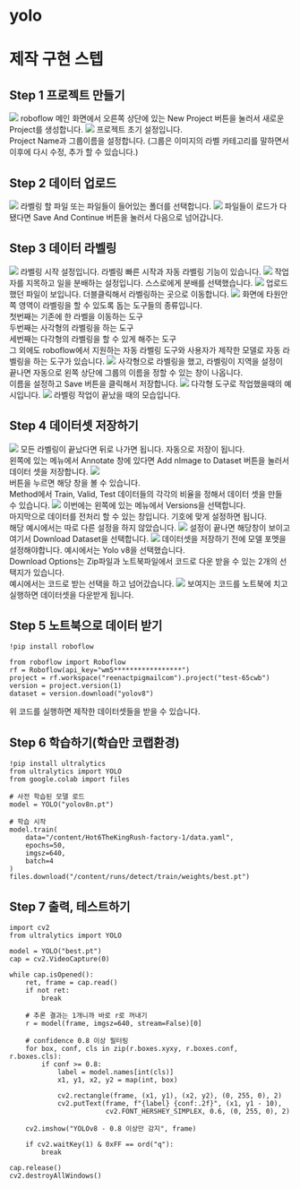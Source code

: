 # yolo
# 제작 구현 스텝
## Step 1 프로젝트 만들기
![](/Yolo1차/산출물/1.png)
roboflow 메인 화면에서 오른쪽 상단에 있는 New Project 버튼을 눌러서 새로운 Project를 생성합니다.
![](/Yolo1차/산출물/2.png)
프로젝트 초기 설정입니다.<br>
Project Name과 그룹이름을 설정합니다. (그룹은 이미지의 라벨 카테고리를 말하면서 이후에 다시 수정, 추가 할 수 있습니다.)
## Step 2 데이터 업로드
![](/Yolo1차/산출물/3.png)
라벨링 할 파일 또는 파일들이 들어있는 폴더를 선택합니다.
![](/Yolo1차/산출물/4.png)
파일들이 로드가 다 됐다면 Save And Continue 버튼을 눌러서 다음으로 넘어갑니다.
## Step 3 데이터 라벨링
![](/Yolo1차/산출물/5.png)
라벨링 시작 설정입니다. 라벨링 빠른 시작과 자동 라벨링 기능이 있습니다.
![](/Yolo1차/산출물/6.png)
작업자를 지목하고 일을 분배하는 설정입니다. 스스로에게 분배를 선택했습니다.
![](/Yolo1차/산출물/7.png)
업로드했던 파일이 보입니다. 더블클릭해서 라벨링하는 곳으로 이동합니다.
![](/Yolo1차/산출물/8.png)
화면에 타원안쪽 영역이 라벨링을 할 수 있도록 돕는 도구들의 종류입니다.<br>
첫번째는 기존에 한 라벨을 이동하는 도구<br>
두번째는 사각형의 라벨링을 하는 도구<br>
세번째는 다각형의 라벨링을 할 수 있게 해주는 도구<br>
그 외에도 roboflow에서 지원하는 자동 라벨링 도구와 사용자가 제작한 모델로 자동 라벨링을 하는 도구가 있습니다.
![](/Yolo1차/산출물/9.png)
사각형으로 라벨링을 했고, 라벨링이 지역을 설정이 끝나면 자동으로 왼쪽 상단에 그룹의 이름을 정할 수 있는 창이 나옵니다.<br>
이름을 설정하고 Save 버튼을 클릭해서 저장합니다.
![](/Yolo1차/산출물/10.png)
다각형 도구로 작업했을때의 예시입니다.
![](/Yolo1차/산출물/11.png)
라벨링 작업이 끝났을 때의 모습입니다.
## Step 4 데이터셋 저장하기
![](/Yolo1차/산출물/12.png)
모든 라벨링이 끝났다면 뒤로 나가면 됩니다. 자동으로 저장이 됩니다.<br>
왼쪽에 있는 메뉴에서 Annotate 창에 있다면 Add nImage to Dataset 버튼을 눌러서 데이터 셋을 저장합니다.
![](/Yolo1차/산출물/13.png)<br>
버튼을 누르면 해당 창을 볼 수 있습니다.<br>
Method에서 Train, Valid, Test 데이터들의 각각의 비율을 정해서 데이터 셋을 만들 수 있습니다.
![](/Yolo1차/산출물/14.png)
이번에는 왼쪽에 있는 메뉴에서 Versions을 선택합니다.<br>
마지막으로 데이터를 전처리 할 수 있는 창입니다. 기호에 맞게 설정하면 됩니다.<br>
해당 예시에서는 따로 다른 설정을 하지 않았습니다.
![](/Yolo1차/산출물/15.png)
설정이 끝나면 해당창이 보이고 여기서 Download Dataset을 선택합니다.
![](/Yolo1차/산출물/16.png)
데이터셋을 저장하기 전에 모델 포멧을 설정해야합니다. 예시에서는 Yolo v8을 선택했습니다.<br>
Download Options는 Zip파일과 노트북파일에서 코드로 다운 받을 수 있는 2개의 선택지가 있습니다.<br>
예시에서는 코드로 받는 선택을 하고 넘어갔습니다.
![](/Yolo1차/산출물/17.png)
보여지는 코드를 노트북에 치고 실행하면 데이터셋을 다운받게 됩니다.
## Step 5 노트북으로 데이터 받기
```
!pip install roboflow

from roboflow import Roboflow
rf = Roboflow(api_key="wm5*****************")
project = rf.workspace("reenactpigmailcom").project("test-65cwb")
version = project.version(1)
dataset = version.download("yolov8")
```
위 코드를 실행하면 제작한 데이터셋들을 받을 수 있습니다.
## Step 6 학습하기(학습만 코랩환경)
```
!pip install ultralytics
from ultralytics import YOLO
from google.colab import files

# 사전 학습된 모델 로드
model = YOLO("yolov8n.pt")

# 학습 시작
model.train(
    data="/content/Hot6TheKingRush-factory-1/data.yaml",
    epochs=50,
    imgsz=640,
    batch=4
)
files.download("/content/runs/detect/train/weights/best.pt")
```
## Step 7 출력, 테스트하기
```
import cv2
from ultralytics import YOLO

model = YOLO("best.pt")
cap = cv2.VideoCapture(0)

while cap.isOpened():
    ret, frame = cap.read()
    if not ret:
        break

    # 추론 결과는 1개니까 바로 r로 꺼내기
    r = model(frame, imgsz=640, stream=False)[0]

    # confidence 0.8 이상 필터링
    for box, conf, cls in zip(r.boxes.xyxy, r.boxes.conf, r.boxes.cls):
        if conf >= 0.8:
            label = model.names[int(cls)]
            x1, y1, x2, y2 = map(int, box)

            cv2.rectangle(frame, (x1, y1), (x2, y2), (0, 255, 0), 2)
            cv2.putText(frame, f"{label} {conf:.2f}", (x1, y1 - 10),
                        cv2.FONT_HERSHEY_SIMPLEX, 0.6, (0, 255, 0), 2)

    cv2.imshow("YOLOv8 - 0.8 이상만 감지", frame)

    if cv2.waitKey(1) & 0xFF == ord("q"):
        break

cap.release()
cv2.destroyAllWindows()

```







